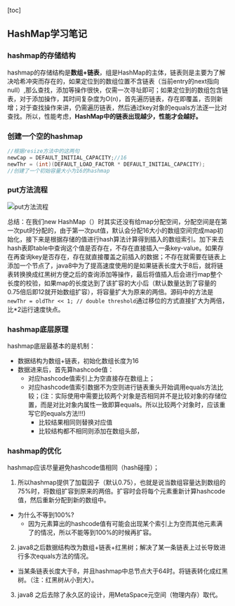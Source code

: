 [toc]

## HashMap学习笔记

### hashmap的存储结构

hashmap的存储结构是**数组+链表**，组是HashMap的主体，链表则是主要为了解决哈希冲突而存在的，如果定位到的数组位置不含链表（当前entry的next指向null）,那么查找，添加等操作很快，仅需一次寻址即可；如果定位到的数组包含链表，对于添加操作，其时间复杂度为O(n)，首先遍历链表，存在即覆盖，否则新增；对于查找操作来讲，仍需遍历链表，然后通过key对象的equals方法逐一比对查找。所以，性能考虑，**HashMap中的链表出现越少，性能才会越好。**

### 创建一个空的hashmap

```java
//根据resize方法中的这两句
newCap = DEFAULT_INITIAL_CAPACITY;//16
newThr = (int)(DEFAULT_LOAD_FACTOR * DEFAULT_INITIAL_CAPACITY);
//创建了一个初始容量大小为16的hashmap

```



### put方法流程

![put方法流程](https://img-blog.csdnimg.cn/20181105181728652.png?x-oss-process=image/watermark,type_ZmFuZ3poZW5naGVpdGk,shadow_10,text_aHR0cHM6Ly9ibG9nLmNzZG4ubmV0L3dvc2hpbWF4aWFvMQ==,size_16,color_FFFFFF,t_70)

总结：在我们new HashMap（）时其实还没有给map分配空间，分配空间是在第一次put时分配的，由于第一次put值，默认会分配16大小的数组空间完成map初始化，接下来是根据存储的值进行hash算法计算得到插入的数组索引。加下来去hash表即table中查询这个值是否存在，不存在直接插入一条key-value。如果存在再查询key是否存在，存在就直接覆盖之前插入的数据；不存在就需要在链表上添加一个节点了，java8中为了提高速度使用的是如果链表长度大于8后，就将链表转换换成红黑树方便之后的查询添加等操作，最后将值插入后会进行map整个长度的校验，如果map的长度达到了该扩容的大小后（默认数量达到了容量的0.75倍后即12就开始数组扩容），将容量扩大为原来的两倍。源码中的方法是`newThr = oldThr << 1; // double threshold`通过移位的方式直接扩大为两倍，比*2运行速度快点。

### hashmap底层原理

hashmap底层最基本的是机制：

* 数据结构为数组+链表，初始化数组长度为16
* 数据进来后，首先算hashcode值：
  * 对应hashcode值索引上为空直接存在数组上；
  * 对应hashcode值索引数据不为空则进行链表重头开始调用equals方法比较；(注：实际使用中需要比较两个对象是否相同并不是比较对象的存储位置，而是对比对象内属性一致即算equals。所以比较两个对象时，应该重写它的equals方法!!!)
    * 比较结果相同则替换对应值
    * 比较结构都不相同则添加在数组头部，

### hashmap的优化

hashmap应该尽量避免hashcode值相同（hash碰撞）；

1. 所以hashmap提供了加载因子（默认0.75），也就是说当数组容量达到数组的75%时，将数组扩容到原来的两倍。扩容时会将每个元素重新计算hashcode值，然后重新分配到新的数组中。

* 为什么不等到100%?
  * 因为元素算出的hashcode值有可能会出现某个索引上为空而其他元素满了的情况，所以不能等到100%的时候再扩容。

2. java8之后数据结构改为数组+链表+红黑树；解决了某一条链表上过长导致进行多次equals方法的情况。

* 当某条链表长度大于8，并且hashmap中总节点大于64时。将链表转化成红黑树。（注：红黑树从小到大）。

3. java8 之后去除了永久区的设计，用MetaSpace元空间（物理内存）取代。


